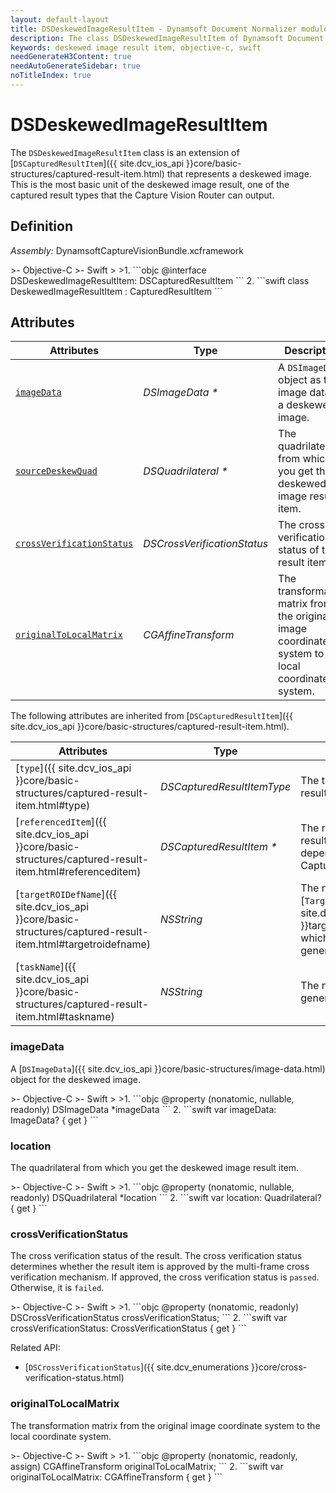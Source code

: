 ```yaml
---
layout: default-layout
title: DSDeskewedImageResultItem - Dynamsoft Document Normalizer module iOS Edition API Reference
description: The class DSDeskewedImageResultItem of Dynamsoft Document Normalizer module represents a captured result item whose type is a deskewed image. It stores the deskewed image information.
keywords: deskewed image result item, objective-c, swift
needGenerateH3Content: true
needAutoGenerateSidebar: true
noTitleIndex: true
---
```


# DSDeskewedImageResultItem

The `DSDeskewedImageResultItem` class  is an extension of [`DSCapturedResultItem`]({{ site.dcv_ios_api }}core/basic-structures/captured-result-item.html) that represents a deskewed image. This is the most basic unit of the deskewed image result, one of the captured result types that the Capture Vision Router can output.

## Definition

*Assembly:* DynamsoftCaptureVisionBundle.xcframework

<div class="sample-code-prefix"></div>
>- Objective-C
>- Swift
>
>1. 
```objc
@interface DSDeskewedImageResultItem: DSCapturedResultItem
```
2. 
```swift
class DeskewedImageResultItem : CapturedResultItem
```

## Attributes

| Attributes | Type | Description |
| ---------- | ---- | ----------- |
| [`imageData`](#imagedata) | *DSImageData \** | A `DSImageData` object as the image data of a deskewed image. |
| [`sourceDeskewQuad`](#sourcedeskewquad) | *DSQuadrilateral \** | The quadrilateral from which you get the deskewed image result item. |
| [`crossVerificationStatus`](#crossverificationstatus) | *DSCrossVerificationStatus* | The cross verification status of the result item. |
| [`originalToLocalMatrix`](#originaltolocalmatrix) | *CGAffineTransform* | The transformation matrix from the original image coordinate system to the local coordinate system. |

The following attributes are inherited from [`DSCapturedResultItem`]({{ site.dcv_ios_api }}core/basic-structures/captured-result-item.html).

| Attributes | Type | Description |
| ---------- | ---- | ----------- |
| [`type`]({{ site.dcv_ios_api }}core/basic-structures/captured-result-item.html#type) | *DSCapturedResultItemType* | The type of the captured result item. |
| [`referencedItem`]({{ site.dcv_ios_api }}core/basic-structures/captured-result-item.html#referenceditem) | *DSCapturedResultItem \** | The referenced captured result item. The reference dependencies is defined in the Capture Vision settings. |
| [`targetROIDefName`]({{ site.dcv_ios_api }}core/basic-structures/captured-result-item.html#targetroidefname) | *NSString* | The name of the [`TargetROIDef`]({{ site.dcv_parameters_reference }}target-roi-def/) object which includes a task that generated the result. |
| [`taskName`]({{ site.dcv_ios_api }}core/basic-structures/captured-result-item.html#taskname) | *NSString* | The name of the task that generated the result. |

### imageData

A [`DSImageData`]({{ site.dcv_ios_api }}core/basic-structures/image-data.html) object for the deskewed image.

<div class="sample-code-prefix"></div>
>- Objective-C
>- Swift
>
>1. 
```objc
@property (nonatomic, nullable, readonly) DSImageData *imageData
```
2. 
```swift
var imageData: ImageData? { get }
```

### location

The quadrilateral from which you get the deskewed image result item.

<div class="sample-code-prefix"></div>
>- Objective-C
>- Swift
>
>1. 
```objc
@property (nonatomic, nullable, readonly) DSQuadrilateral *location
```
2. 
```swift
var location: Quadrilateral? { get }
```

### crossVerificationStatus

The cross verification status of the result. The cross verification status determines whether the result item is approved by the multi-frame cross verification mechanism. If approved, the cross verification status is `passed`. Otherwise, it is `failed`.

<div class="sample-code-prefix"></div>
>- Objective-C
>- Swift
>
>1. 
```objc
@property (nonatomic, readonly) DSCrossVerificationStatus crossVerificationStatus;
```
2. 
```swift
var crossVerificationStatus: CrossVerificationStatus { get }
```

Related API:

- [`DSCrossVerificationStatus`]({{ site.dcv_enumerations }}core/cross-verification-status.html)

### originalToLocalMatrix

The transformation matrix from the original image coordinate system to the local coordinate system.

<div class="sample-code-prefix"></div>
>- Objective-C
>- Swift
>
>1. 
```objc
@property (nonatomic, readonly, assign) CGAffineTransform originalToLocalMatrix;
```
2. 
```swift
var originalToLocalMatrix: CGAffineTransform { get }
```
